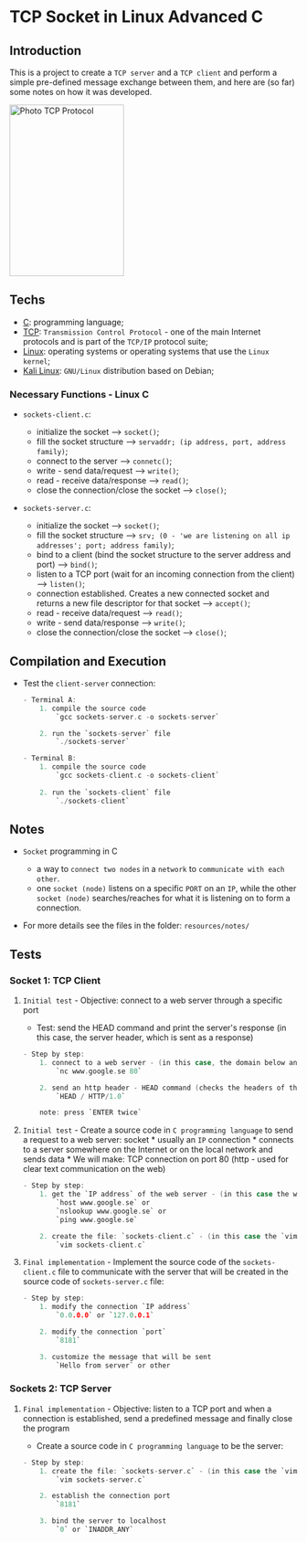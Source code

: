 # TCP Socket in Linux Advanced C

## Introduction

This is a project to create a `TCP server` and a `TCP client` and perform a simple pre-defined message exchange between them, and here are (so far) some notes on how it was developed.

<img align="center" height="300" width="200" alt="Photo TCP Protocol" src="https://media.geeksforgeeks.org/wp-content/uploads/20220330131350/StatediagramforserverandclientmodelofSocketdrawio2-448x660.png">

## Techs

* [C](https://www.iso.org/standard/74528.html): programming language;
* [TCP](TCP): `Transmission Control Protocol` - one of the main Internet protocols and is part of the `TCP/IP` protocol suite;
* [Linux](https://www.linux.org/): operating systems or operating systems that use the `Linux kernel`;
* [Kali Linux](https://www.kali.org/): `GNU/Linux` distribution based on Debian;

### Necessary Functions - Linux C
- `sockets-client.c`:   
    * initialize the socket --> `socket()`;
    * fill the socket structure --> `servaddr; (ip address, port, address family)`;
    * connect to the server --> `connetc()`;
    * write - send data/request --> `write()`;
    * read - receive data/response --> `read()`;
    * close the connection/close the socket --> `close()`;

- `sockets-server.c`:
    * initialize the socket --> `socket()`;
    * fill the socket structure --> `srv; (0 - 'we are listening on all ip addresses'; port; address family)`;
    * bind to a client (bind the socket structure to the server address and port) --> `bind()`;
    * listen to a TCP port (wait for an incoming connection from the client) --> `listen()`;
    * connection established. Creates a new connected socket and returns a new file descriptor for that socket --> `accept()`;
    * read - receive data/request --> `read()`;
    * write - send data/response --> `write()`;
    * close the connection/close the socket --> `close()`;

## Compilation and Execution

- Test the `client-server` connection:

    ```c
    - Terminal A:
        1. compile the source code
            `gcc sockets-server.c -o sockets-server`

        2. run the `sockets-server` file
            `./sockets-server`

    - Terminal B:
        1. compile the source code
            `gcc sockets-client.c -o sockets-client`
        
        2. run the `sockets-client` file
            `./sockets-client`
    ```

## Notes

- `Socket` programming in C
    * a way to `connect two nodes` in a `network` to `communicate with each other`.
    * one `socket (node)` listens on a specific `PORT` on an `IP`, while the other `socket (node)` searches/reaches for what it is listening on to form a connection.

- For more details see the files in the folder: `resources/notes/`

## Tests

### Socket 1: TCP Client
1. `Initial test` - Objective: connect to a web server through a specific port
    - Test: send the HEAD command and print the server's response (in this case, the server header, which is sent as a response)

    ```c
    - Step by step:
        1. connect to a web server - (in this case, the domain below and port 80 were used):
            `nc www.google.se 80`

        2. send an http header - HEAD command (checks the headers of the referenced web server - the response will only be the header)
            `HEAD / HTTP/1.0`

        note: press `ENTER twice`
    ```

2. `Initial test` - Create a source code in `C programming language` to send a request to a web server:
    socket
        * ​​usually an `IP` connection
        * connects to a server somewhere on the Internet or on the local network and sends data
        * We will make: TCP connection on port 80 (http - used for clear text communication on the web)

    ```c
    - Step by step:
        1. get the `IP address` of the web server - (in this case the web server will be: www.google.se 'or any other')
            `host www.google.se` or
            `nslookup www.google.se` or
            `ping www.google.se`

        2. create the file: `sockets-client.c` - (in this case the `vim` editor was used)
            `vim sockets-client.c`
    ```

3. `Final implementation` - Implement the source code of the `sockets-client.c` file to communicate with the server that will be created in the source code of `sockets-server.c` file:

    ```c
    - Step by step:
        1. modify the connection `IP address`
            `0.0.0.0` or `127.0.0.1`

        2. modify the connection `port`
            `8181`

        3. customize the message that will be sent
            `Hello from server` or other
    ```

### Sockets 2: TCP Server
1. `Final implementation` - Objective: listen to a TCP port and when a connection is established, send a predefined message and finally close the program

    - Create a source code in `C programming language` to be the server:

    ```c
    - Step by step:
        1. create the file: `sockets-server.c` - (in this case the `vim` editor was used)
            `vim sockets-server.c`

        2. establish the connection port
            `8181`

        3. bind the server to localhost
            `0` or `INADDR_ANY`
    ```